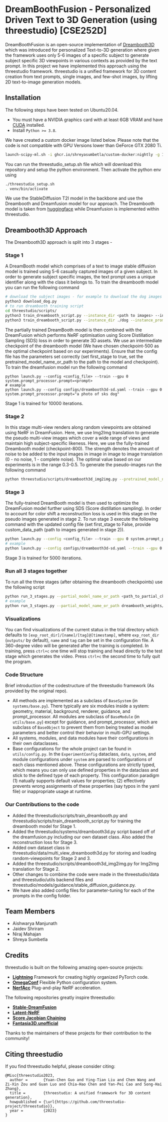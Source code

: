 # DreamBoothFusion - Personalized Driven Text to 3D Generation (using threestudio) [CSE252D]

DreamBoothFusion is an open-source implementation of [Dreambooth3D](https://arxiv.org/abs/2303.13508#:~:text=We%20present%20DreamBooth3D%2C%20an%20approach,%2D3D%20generation%20(DreamFusion).) which was introduced for personalized Text-to-3D generation where given the framework uses only 5-6 images of a specific subject to generate subject specific 3D viewpoints in various contexts as provided by the text prompt. In this project we have implemented this approach using the threestudio framework. 
threestudio is a unified framework for 3D content creation from text prompts, single images, and few-shot images, by lifting 2D text-to-image generation models.


## Installation

The following steps have been tested on Ubuntu20.04.

- You must have a NVIDIA graphics card with at least 6GB VRAM and have [CUDA](https://developer.nvidia.com/cuda-downloads) installed.
- Install `Python >= 3.8`.

We have created a custom docker image listed below. Please note that the code is not compatible with GPU Versions lower than GeForce GTX 2080 Ti. 
```sh
launch-scipy-ml.sh -i ghcr.io/shreyasumbetla/custom-docker:nightly -g 1 -m 16 -c 8 -s -v 2080ti
```
You can run the threestudio_setup.sh file which will download this repository and setup the python environment. Then activate the python env using
```sh
./threestudio_setup.sh
. venv/bin/activate
```
We use the StableDiffusion T2I model in the backbone and use the Dreambooth and Dreamfusion model for our approach. The Dreambooth model is taken from  [huggingface](https://huggingface.co/docs/diffusers/main/en/training/dreambooth) while Dreamfusion is implemented within threestudio. 
## Dreambooth3D Approach
The Dreambooth3D approach is split into 3 stages - 
### Stage 1
A DreamBooth model which comprises of a text to image stable diffusion model is trained using 5-6 casually captured images of a given subject. In order to generate subject specific images, the text prompt uses a unique identifier along with the class it belongs to. 
To train the dreambooth model you can run the following command 
```sh
# download the subject images - for example to download the dog images
python3 download_dog.py
# to run dreambooth training script
cd threestudio/scripts/
python3 train_dreambooth_script.py --instance_dir <path to images> --instance_prompt <prompt_text with identifier> --output_dir <output_dir> --class_dir <where class images will be stored> --class_prompt <prompt for class>
python3 train_dreambooth_script.py --instance_dir ./dog --instance_prompt "Photo of sks dog" --output_dir ./saved_model_dog --class_dir ./class_folder --class_prompt "Photo of a dog"
```
The partially trained DreamBooth model is then combined with the DreamFusion which performs NeRF optimisation using Score Distillation Sampling (SDS) loss in order to generate 3D assets. We use an intermediate checkpoint of the dreambooth model (We have chosen checkpoint-500 as the optimal checkpoint based on our experiments). Ensure that the config file has the parameters set correctly (set first_stage to true, set the pretrained_model_name_or_path to the path to the model and checkpoint). To train the dreamfusion model run the following command
```
python launch.py --config <config_file> --train --gpu 0 system.prompt_processor.prompt=<prompt>
# example
python launch.py --config configs/dreambooth3d-sd.yaml --train --gpu 0 system.prompt_processor.prompt="a photo of sks dog"
```
Stage 1 is trained for 10000 iterations.
### Stage 2
In this stage  multi-view renders along random viewpoints are obtained using NeRF in DreamFusion. Here, we use Img2Img translation to generate the pseudo multi-view images which cover a wide range of views and maintain high subject-specific likeness. Here, we use the fully-trained Dreambooth model (checkpoint-800). The strength denotes the amount of noise to be added to the input images in image in image to image translation (0 - no noise, 1 - complete noise). The optimal value based on our experiments is in the range 0.3-0.5. To generate the pseudo-images run the following command
```sh
python threestudio/scripts/dreambooth3d_img2img.py --pretrained_model_name_or_path <path to fully trained checkpoint> --prompt <prompt_text> --input_folder <folder_containing_images_sampled_in_stage1> --strength <strength_value>
```

### Stage 3
The fully-trained DreamBooth model is then used to optimize the DreamFusion model further using SDS (Score distillation sampling).  In order to account for color shift a reconstruction loss is used in this stage on the pseudo images generated in stage 2. To run stage 3 execute the following command with the updated config file (set first_stage to False, provide custom_data_path (path to images generated in stage 2)).

```sh
python launch.py --config <config_file> --train --gpu 0 system.prompt_processor.prompt=<prompt>
# example
python launch.py --config configs/dreambooth3d-sd.yaml --train --gpu 0 system.prompt_processor.prompt="a photo of sks dog"
```
Stage 3 is trained for 5000 iterations.

### Run all 3 stages together
To run all the three stages (after obtaining the dreambooth checkpoints) use the following script
```sh
python run_3_stages.py --partial_model_name_or_path <path_to_partial_ckpt> --pretrained_model_name_or_path <path_to_model_dir> --fully_trained_model_name_or_path <path_to_fully_trained_ckpt> --strength <strength_value> --prompt <prompt_text>
# example
python run_3_stages.py --partial_model_name_or_path dreambooth_weights/checkpoint-500/ --pretrained_model_name_or_path dreambooth_weights/ --fully_trained_model_name_or_path dreambooth_weights/checkpoint-800/ --strength 0.3 --prompt "a photo of sks dog"
```
### Visualizations

You can find visualizations of the current status in the trial directory which defaults to `[exp_root_dir]/[name]/[tag]@[timestamp]`, where `exp_root_dir` (`outputs/` by default), `name` and `tag` can be set in the configuration file. A 360-degree video will be generated after the training is completed. In training, press `ctrl+c` one time will stop training and head directly to the test stage which generates the video. Press `ctrl+c` the second time to fully quit the program.

### Code Structure

Brief introduction of the codestructure of the threestudio framework (As provided by the original repo).

- All methods are implemented as a subclass of `BaseSystem` (in `systems/base.py`). There typically are six modules inside a system: geometry, material, background, renderer, guidance, and prompt_processor. All modules are subclass of `BaseModule` (in `utils/base.py`) except for guidance, and prompt_processor, which are subclass of `BaseObject` to prevent them from being treated as model parameters and better control their behavior in multi-GPU settings.
- All systems, modules, and data modules have their configurations in their own dataclasses.
- Base configurations for the whole project can be found in `utils/config.py`. In the `ExperimentConfig` dataclass, `data`, `system`, and module configurations under `system` are parsed to configurations of each class mentioned above. These configurations are strictly typed, which means you can only use defined properties in the dataclass and stick to the defined type of each property. This configuration paradigm (1) natually supports default values for properties; (2) effectively prevents wrong assignments of these properties (say typos in the yaml file) or inappropriate usage at runtime.

### Our Contributions to the code
- Added the threestudio/scripts/train_dreambooth.py and threestudio/scripts/train_dreambooth_script.py for training the dreambooth model for Stage 1.
- Added the threestudio/systems/dreambooth3d.py script based off of the dreamfusion.py including our own dataset class. Also added the reconstruction loss for Stage 3. 
- Added own dataset class in threestudio/data/multi_view_dreambooth3d.py for storing and loading random-viewpoints for Stage 2 and 3.
- Added the  threestudio/scripts/dreambooth3d_img2img.py for Img2Img translation for Stage 2. 
- Other changes to combine the code were made in the threestudio/data and threestudio/utils backend files and threestudio/models/guidance/stable_diffusion_guidance.py. 
- We have also added config files for parameter-tuning for each of the prompts in the config folder.


## Team Members
- Aishwarya Manjunath
- Jaidev Shriram
- Niraj Mahajan
- Shreya Sumbetla

## Credits

threestudio is built on the following amazing open-source projects:

- **[Lightning](https://github.com/Lightning-AI/lightning)** Framework for creating highly organized PyTorch code.
- **[OmegaConf](https://github.com/omry/omegaconf)** Flexible Python configuration system.
- **[NerfAcc](https://github.com/KAIR-BAIR/nerfacc)** Plug-and-play NeRF acceleration.

The following repositories greatly inspire threestudio:

- **[Stable-DreamFusion](https://github.com/ashawkey/stable-dreamfusion)**
- **[Latent-NeRF](https://github.com/eladrich/latent-nerf)**
- **[Score Jacobian Chaining](https://github.com/pals-ttic/sjc)**
- **[Fantasia3D.unofficial](https://github.com/ashawkey/fantasia3d.unofficial)**

Thanks to the maintainers of these projects for their contribution to the community!

## Citing threestudio

If you find threestudio helpful, please consider citing:

```
@Misc{threestudio2023,
  author =       {Yuan-Chen Guo and Ying-Tian Liu and Chen Wang and Zi-Xin Zou and Guan Luo and Chia-Hao Chen and Yan-Pei Cao and Song-Hai Zhang},
  title =        {threestudio: A unified framework for 3D content generation},
  howpublished = {\url{https://github.com/threestudio-project/threestudio}},
  year =         {2023}
}
```
